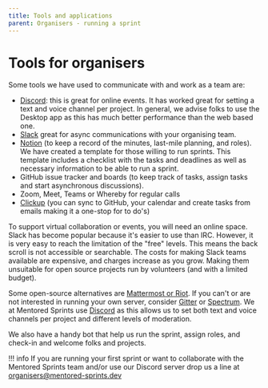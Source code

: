 ```yaml
---
title: Tools and applications
parent: Organisers - running a sprint
---
```

# Tools for organisers

Some tools we have used to communicate with and work as a team are:

- [Discord](https://discord.com/): this is great for online events. It has worked great for setting a text and voice channel per project. In general, we advise folks to use the Desktop app as this has much better performance than the web based one.
- [Slack](https://slack.com/intl/en-gb/) great for async communications with your organising team.
- [Notion](https://www.notion.so/) (to keep a record of the minutes, last-mile planning, and roles). We have created a template for those willing to run sprints. This template includes a checklist with the tasks and deadlines as well as necessary information to be able to run a sprint.
- GitHub issue tracker and boards (to keep track of tasks, assign tasks and start asynchronous discussions).
- Zoom, Meet, Teams or Whereby for regular calls
- [Clickup](https://clickup.com/) (you can sync to GitHub, your calendar and create tasks from emails making it a one-stop for to do's)

To support virtual collaboration or events, you will need an online space. Slack has become popular because it's easier to use than IRC. However, it is very easy to reach the limitation of the "free" levels. This means the back scroll is not accessible or searchable. The costs for making Slack teams available are expensive, and charges increase as you grow. Making them unsuitable for open source projects run by volunteers (and with a limited budget).

Some open-source alternatives are [Mattermost or Riot](https://medium.com/ignation/time-to-replace-slack-who-will-win-mattermost-or-riot-matrix-a090e9cdc219). If you can't or are not interested in running your own server, consider [Gitter](https://gitter.im/) or [Spectrum](https://spectrum.chat/). We at Mentored Sprints use [Discord](https://discord.com) as this allows us to set both text and voice channels per project and different levels of moderation.

We also have a handy bot that help us run the sprint, assign roles, and check-in and welcome folks and projects.

!!! info
    If you are running your first sprint or want to collaborate with the Mentored Sprints team and/or use our Discord server drop us a line at [organisers@mentored-sprints.dev](emailto:organisers@mentored-sprints.dev)
